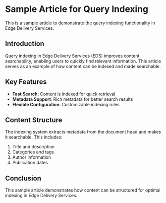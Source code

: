 # Sample Article for Query Indexing

This is a sample article to demonstrate the query indexing functionality in Edge Delivery Services.

## Introduction

Query indexing in Edge Delivery Services (EDS) improves content searchability, enabling users to quickly find relevant information. This article serves as an example of how content can be indexed and made searchable.

## Key Features

- **Fast Search**: Content is indexed for quick retrieval
- **Metadata Support**: Rich metadata for better search results
- **Flexible Configuration**: Customizable indexing rules

## Content Structure

The indexing system extracts metadata from the document head and makes it searchable. This includes:

1. Title and description
2. Categories and tags
3. Author information
4. Publication dates

## Conclusion

This sample article demonstrates how content can be structured for optimal indexing in Edge Delivery Services.